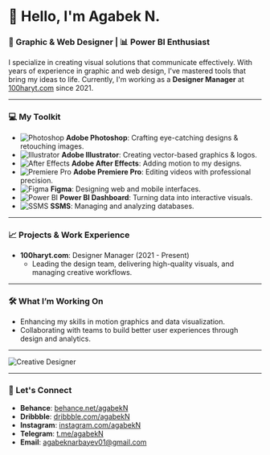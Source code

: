 # 👋 Hello, I'm Agabek N.

### 🎨 Graphic & Web Designer | 📊 Power BI Enthusiast

I specialize in creating visual solutions that communicate effectively. With years of experience in graphic and web design, I've mastered tools that bring my ideas to life. Currently, I'm working as a **Designer Manager** at [100haryt.com](https://www.100haryt.com) since 2021.

---

### 💻 My Toolkit
- ![Photoshop](https://media.giphy.com/media/UqZxlX8iiQeQRutZZA/giphy.gif) **Adobe Photoshop**: Crafting eye-catching designs & retouching images.
- ![Illustrator](https://media.giphy.com/media/QUuHhxvIoev2Qxz2z1/giphy.gif) **Adobe Illustrator**: Creating vector-based graphics & logos.
- ![After Effects](https://media.giphy.com/media/9A1xwf4G47xDS/giphy.gif) **Adobe After Effects**: Adding motion to my designs.
- ![Premiere Pro](https://media.giphy.com/media/3orieQytWQnRqsgxgE/giphy.gif) **Adobe Premiere Pro**: Editing videos with professional precision.
- ![Figma](https://media.giphy.com/media/26gIqUuR5WQeGpJsA/giphy.gif) **Figma**: Designing web and mobile interfaces.
- ![Power BI](https://media.giphy.com/media/7VoNsnlgC4Sre7PKkh/giphy.gif) **Power BI Dashboard**: Turning data into interactive visuals.
- ![SSMS](https://media.giphy.com/media/1zSz5MVw4zKg0/giphy.gif) **SSMS**: Managing and analyzing databases.

---

### 📈 Projects & Work Experience

- **100haryt.com**: Designer Manager (2021 - Present)
  - Leading the design team, delivering high-quality visuals, and managing creative workflows.

---

### 🛠 What I’m Working On
- Enhancing my skills in motion graphics and data visualization.
- Collaborating with teams to build better user experiences through design and analytics.

---

![Creative Designer](https://media.giphy.com/media/l3vR85PnGsBwu1PFK/giphy.gif)

---

### 🤝 Let's Connect

- **Behance**: [behance.net/agabekN](https://www.behance.net)
- **Dribbble**: [dribbble.com/agabekN](https://www.dribbble.com)
- **Instagram**: [instagram.com/agabekN](https://www.instagram.com)
- **Telegram**: [t.me/agabekN](https://www.telegram.com)
- **Email**: agabeknarbayev01@gmail.com
